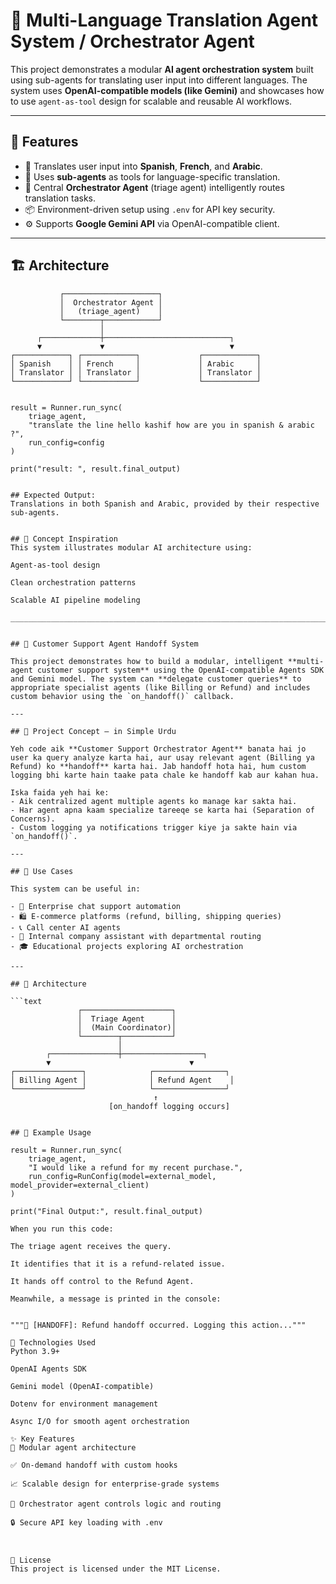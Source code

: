 # 🧠 Multi-Language Translation Agent System / Orchestrator Agent

This project demonstrates a modular **AI agent orchestration system** built using sub-agents for translating user input into different languages. The system uses **OpenAI-compatible models (like Gemini)** and showcases how to use `agent-as-tool` design for scalable and reusable AI workflows.

---

## 🚀 Features

- 🔄 Translates user input into **Spanish**, **French**, and **Arabic**.
- 🧩 Uses **sub-agents** as tools for language-specific translation.
- 🧠 Central **Orchestrator Agent** (triage agent) intelligently routes translation tasks.
- 📦 Environment-driven setup using `.env` for API key security.
- ⚙️ Supports **Google Gemini API** via OpenAI-compatible client.

---

## 🏗️ Architecture

```text
           ┌─────────────────────┐
           │  Orchestrator Agent │
           │   (triage_agent)    │
           └────────┬────────────┘
                    │
      ┌─────────────┼────────────────────────────┐
      ▼             ▼                            ▼
┌────────────┐ ┌────────────┐             ┌────────────┐
│ Spanish    │ │ French     │             │ Arabic     │
│ Translator │ │ Translator │             │ Translator │
└────────────┘ └────────────┘             └────────────┘


result = Runner.run_sync(
    triage_agent,
    "translate the line hello kashif how are you in spanish & arabic ?",
    run_config=config
)

print("result: ", result.final_output)


## Expected Output:
Translations in both Spanish and Arabic, provided by their respective sub-agents.


## 🧠 Concept Inspiration
This system illustrates modular AI architecture using:

Agent-as-tool design

Clean orchestration patterns

Scalable AI pipeline modeling

________________________________________________________________________________________________________________________


## 🤖 Customer Support Agent Handoff System

This project demonstrates how to build a modular, intelligent **multi-agent customer support system** using the OpenAI-compatible Agents SDK and Gemini model. The system can **delegate customer queries** to appropriate specialist agents (like Billing or Refund) and includes custom behavior using the `on_handoff()` callback.

---

## 📌 Project Concept – in Simple Urdu

Yeh code aik **Customer Support Orchestrator Agent** banata hai jo user ka query analyze karta hai, aur usay relevant agent (Billing ya Refund) ko **handoff** karta hai. Jab handoff hota hai, hum custom logging bhi karte hain taake pata chale ke handoff kab aur kahan hua.

Iska faida yeh hai ke:
- Aik centralized agent multiple agents ko manage kar sakta hai.
- Har agent apna kaam specialize tareeqe se karta hai (Separation of Concerns).
- Custom logging ya notifications trigger kiye ja sakte hain via `on_handoff()`.

---

## 🎯 Use Cases

This system can be useful in:

- 🏢 Enterprise chat support automation
- 🛍️ E-commerce platforms (refund, billing, shipping queries)
- 📞 Call center AI agents
- 🤖 Internal company assistant with departmental routing
- 🎓 Educational projects exploring AI orchestration

---

## 🧠 Architecture

```text
               ┌────────────────────┐
               │  Triage Agent      │
               │  (Main Coordinator)│
               └────────┬───────────┘
                        │
        ┌───────────────┼──────────────────┐
        ▼                               ▼
┌───────────────┐              ┌────────────────┐
│ Billing Agent │              │ Refund Agent    │
└───────────────┘              └────────────────┘
                                ↑
                      [on_handoff logging occurs]


## 🧪 Example Usage

result = Runner.run_sync(
    triage_agent,
    "I would like a refund for my recent purchase.",
    run_config=RunConfig(model=external_model, model_provider=external_client)
)

print("Final Output:", result.final_output)

When you run this code:

The triage agent receives the query.

It identifies that it is a refund-related issue.

It hands off control to the Refund Agent.

Meanwhile, a message is printed in the console:


"""📢 [HANDOFF]: Refund handoff occurred. Logging this action..."""

🔧 Technologies Used
Python 3.9+

OpenAI Agents SDK

Gemini model (OpenAI-compatible)

Dotenv for environment management

Async I/O for smooth agent orchestration

✨ Key Features
🔁 Modular agent architecture

✅ On-demand handoff with custom hooks

📈 Scalable design for enterprise-grade systems

🧠 Orchestrator agent controls logic and routing

🔒 Secure API key loading with .env



📜 License
This project is licensed under the MIT License.